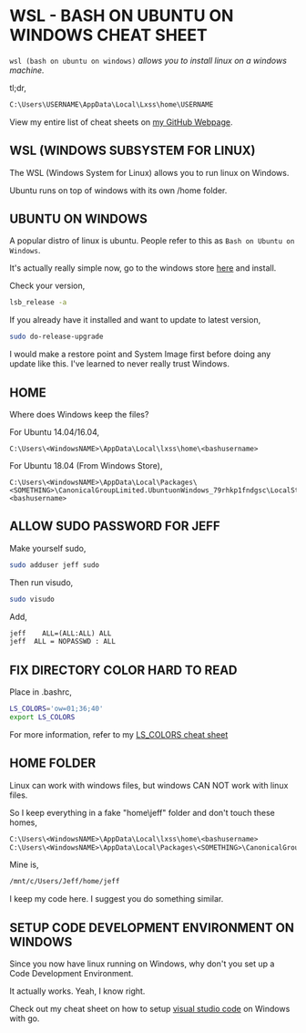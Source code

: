 # WSL - BASH ON UBUNTU ON WINDOWS CHEAT SHEET

`wsl (bash on ubuntu on windows)` _allows you to install linux
on a windows machine._

tl;dr,

```bash
C:\Users\USERNAME\AppData\Local\Lxss\home\USERNAME
```

View my entire list of cheat sheets on
[my GitHub Webpage](https://jeffdecola.github.io/my-cheat-sheets/).

## WSL (WINDOWS SUBSYSTEM FOR LINUX)

The WSL (Windows System for Linux) allows you to run linux on Windows.

Ubuntu runs on top of windows with its own /home folder.

## UBUNTU ON WINDOWS

A popular distro of linux is ubuntu.  People refer to this
as `Bash on Ubuntu on Windows`.

It's actually really simple now, go to the windows store
[here](https://www.microsoft.com/en-us/p/ubuntu/9nblggh4msv6?activetab=pivot%3aoverviewtab)
and install.

Check your version,

```bash
lsb_release -a
```

If you already have it installed and want to update to latest version,

```bash
sudo do-release-upgrade
```

I would make a restore point and System Image first before doing any
update like this.  I've learned to never really trust Windows.

## HOME

Where does Windows keep the files?

For Ubuntu 14.04/16.04,

```
C:\Users\<WindowsNAME>\AppData\Local\lxss\home\<bashusername>
```

For Ubuntu 18.04 (From Windows Store),

```
C:\Users\<WindowsNAME>\AppData\Local\Packages\<SOMETHING>\CanonicalGroupLimited.UbuntuonWindows_79rhkp1fndgsc\LocalState\rootfs\home\<bashusername>
```

## ALLOW SUDO PASSWORD FOR JEFF

Make yourself sudo,

```bash
sudo adduser jeff sudo
```

Then run visudo,

```bash
sudo visudo
```

Add,

```txt
jeff    ALL=(ALL:ALL) ALL
jeff  ALL = NOPASSWD : ALL
```

## FIX DIRECTORY COLOR HARD TO READ

Place in .bashrc,

```bash
LS_COLORS='ow=01;36;40'
export LS_COLORS
```

For more information, refer to my
[LS_COLORS cheat sheet](https://github.com/JeffDeCola/my-cheat-sheets/tree/master/software/development/operating-systems/linux/ls_colors-cheat-sheet)

## HOME FOLDER

Linux can work with windows files, but windows CAN NOT work with linux files.

So I keep everything in a fake "home\jeff" folder and don't touch
these homes,

```txt
C:\Users\<WindowsNAME>\AppData\Local\lxss\home\<bashusername>
C:\Users\<WindowsNAME>\AppData\Local\Packages\<SOMETHING>\CanonicalGroupLimited.UbuntuonWindows_79rhkp1fndgsc\LocalState\rootfs\home\<bashusername>
```

Mine is,

```txt
/mnt/c/Users/Jeff/home/jeff
```

I keep my code here. I suggest you do something similar.

## SETUP CODE DEVELOPMENT ENVIRONMENT ON WINDOWS

Since you now have linux running on Windows, why don't you set up
a Code Development Environment.

It actually works.  Yeah, I know right.

Check out my cheat sheet on how to setup
[visual studio code](https://github.com/JeffDeCola/my-cheat-sheets/tree/master/software/development/development-environments/visual-studio-code-cheat-sheet)
on Windows with go.
